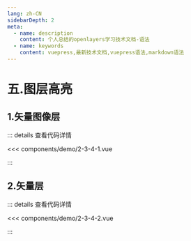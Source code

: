 ```yaml
---
lang: zh-CN
sidebarDepth: 2
meta:
  - name: description
    content: 个人总结的openlayers学习技术文档-语法
  - name: keywords
    content: vuepress,最新技术文档,vuepress语法,markdown语法
---
```


# 五.图层高亮

## 1.矢量图像层

  <Container url="https://zhoubichuan.com/resume/demo/?type=openlayers&name=2-3-4-1.vue" />

::: details 查看代码详情

<<< components/demo/2-3-4-1.vue

:::

## 2.矢量层

  <Container url="https://zhoubichuan.com/resume/demo/?type=openlayers&name=2-3-4-2.vue" />

::: details 查看代码详情

<<< components/demo/2-3-4-2.vue

:::
